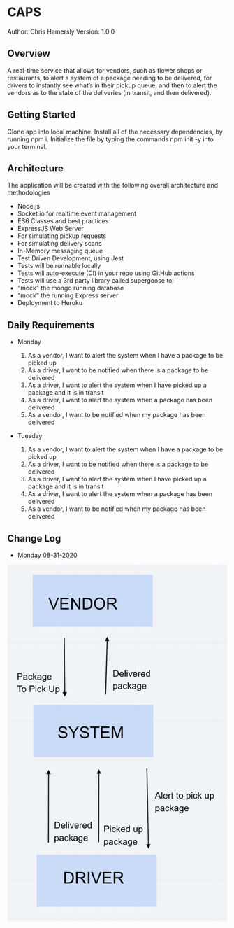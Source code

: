 # CAPS

Author: Chris Hamersly  Version: 1.0.0

## Overview
A real-time service that allows for vendors, such as flower shops or restaurants, to alert a system of a package needing to be delivered, for drivers to instantly see what’s in their pickup queue, and then to alert the vendors as to the state of the deliveries (in transit, and then delivered).

## Getting Started
Clone app into local machine.  Install all of the necessary dependencies, by running npm i.  Initialize the file by typing the commands npm init -y into your terminal.   


## Architecture
The application will be created with the following overall architecture and methodologies
  - Node.js
  - Socket.io for realtime event management
  - ES6 Classes and best practices
  - ExpressJS Web Server
  - For simulating pickup requests
  - For simulating delivery scans
  - In-Memory messaging queue
  - Test Driven Development, using Jest
  -  Tests will be runnable locally
  - Tests will auto-execute (CI) in your repo using GitHub actions
  - Tests will use a 3rd party library called supergoose to:
  - “mock” the mongo running database
  - “mock” the running Express server
  - Deployment to Heroku

## Daily Requirements
  - Monday
    1. As a vendor, I want to alert the system when I have a package to be picked up
    1. As a driver, I want to be notified when there is a package to be delivered
    1. As a driver, I want to alert the system when I have picked up a package and it is in transit
    1. As a driver, I want to alert the system when a package has been delivered
    1. As a vendor, I want to be notified when my package has been delivered

  - Tuesday
    1. As a vendor, I want to alert the system when I have a package to be picked up
    1. As a driver, I want to be notified when there is a package to be delivered
    1. As a driver, I want to alert the system when I have picked up a package and it is in transit
    1. As a driver, I want to alert the system when a package has been delivered
    1. As a vendor, I want to be notified when my package has been delivered
  



## Change Log
 - Monday 08-31-2020
     
![UML-Diagram](UML.png)






